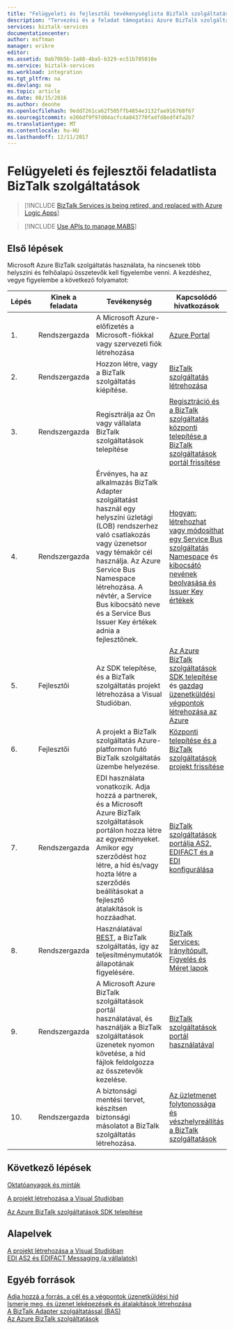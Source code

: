 ```yaml
---
title: "Felügyeleti és fejlesztői tevékenységlista BizTalk szolgáltatásban |} Microsoft Docs"
description: "Tervezési és a feladat támogatási Azure BizTalk szolgáltatások telepítéséhez."
services: biztalk-services
documentationcenter: 
author: msftman
manager: erikre
editor: 
ms.assetid: 0ab70b5b-1a88-4ba5-b329-ec51b785010e
ms.service: biztalk-services
ms.workload: integration
ms.tgt_pltfrm: na
ms.devlang: na
ms.topic: article
ms.date: 08/15/2016
ms.author: deonhe
ms.openlocfilehash: 9edd7261ca62f505ffb4854e3132fae916768f67
ms.sourcegitcommit: e266df9f97d04acfc4a843770fadfd8edf4fa2b7
ms.translationtype: MT
ms.contentlocale: hu-HU
ms.lasthandoff: 12/11/2017
---
```

# <a name="administration-and-development-task-list-in-biztalk-services"></a>Felügyeleti és fejlesztői feladatlista BizTalk szolgáltatások

> [!INCLUDE [BizTalk Services is being retired, and replaced with Azure Logic Apps](../../includes/biztalk-services-retirement.md)]

> [!INCLUDE [Use APIs to manage MABS](../../includes/biztalk-services-retirement-azure-classic-portal.md)]

## <a name="getting-started"></a>Első lépések
Microsoft Azure BizTalk szolgáltatás használata, ha nincsenek több helyszíni és felhőalapú összetevők kell figyelembe venni. A kezdéshez, vegye figyelembe a következő folyamatot:  

| Lépés | Kinek a feladata | Tevékenység | Kapcsolódó hivatkozások |
| --- | --- | --- | --- |
| 1. |Rendszergazda |A Microsoft Azure-előfizetés a Microsoft-fiókkal vagy szervezeti fiók létrehozása |[Azure Portal](https://portal.azure.com) |
| 2. |Rendszergazda |Hozzon létre, vagy a BizTalk szolgáltatás kiépítése. |[BizTalk szolgáltatás létrehozása](https://msdn.microsoft.com/library/azure/dn232347.aspx) |
| 3. |Rendszergazda |Regisztrálja az Ön vagy vállalata BizTalk szolgáltatások telepítése |[Regisztráció és a BizTalk szolgáltatás központi telepítése a BizTalk szolgáltatások portál frissítése](https://msdn.microsoft.com/library/azure/hh689837.aspx) |
| 4. |Rendszergazda |Érvényes, ha az alkalmazás BizTalk Adapter szolgáltatást használ egy helyszíni üzletági (LOB) rendszerhez való csatlakozás vagy üzenetsor vagy témakör cél használja.  Az Azure Service Bus Namespace létrehozása. A névtér, a Service Bus kibocsátó neve és a Service Bus Issuer Key értékek adnia a fejlesztőnek. |[Hogyan: létrehozhat vagy módosíthat egy Service Bus szolgáltatás Namespace](../service-bus-messaging/service-bus-dotnet-get-started-with-queues.md) és [kibocsátó nevének beolvasása és Issuer Key értékek](biztalk-issuer-name-issuer-key.md) |
| 5. |Fejlesztői |Az SDK telepítése, és a BizTalk szolgáltatás projekt létrehozása a Visual Studióban. |[Az Azure BizTalk szolgáltatások SDK telepítése](https://msdn.microsoft.com/library/azure/hh689760.aspx) és [gazdag üzenetküldési végpontok létrehozása az Azure](https://msdn.microsoft.com/library/azure/hh689766.aspx) |
| 6. |Fejlesztői |A projekt a BizTalk szolgáltatás Azure-platformon futó BizTalk szolgáltatás üzembe helyezése. |[Központi telepítése és a BizTalk szolgáltatások projekt frissítése](https://msdn.microsoft.com/library/azure/hh689881.aspx) |
| 7. |Rendszergazda |EDI használata vonatkozik.  Adja hozzá a partnerek, és a Microsoft Azure BizTalk szolgáltatások portálon hozza létre az egyezményeket. Amikor egy szerződést hoz létre, a híd és/vagy hozta létre a szerződés beállításokat a fejlesztő átalakítások is hozzáadhat. |[BizTalk szolgáltatások portálja AS2, EDIFACT és a EDI konfigurálása](https://msdn.microsoft.com/library/azure/hh689853.aspx) |
| 8. |Rendszergazda |Használatával [REST](https://msdn.microsoft.com/library/azure/dn232347.aspx), a BizTalk szolgáltatás, így az teljesítménymutatók állapotának figyelésére. |[BizTalk Services: Irányítópult, Figyelés és Méret lapok](http://go.microsoft.com/fwlink/p/?LinkID=302281) |
| 9. |Rendszergazda |A Microsoft Azure BizTalk szolgáltatások portál használatával, és használják a BizTalk szolgáltatások üzenetek nyomon követése, a híd fájlok feldolgozza az összetevők kezelése. |[BizTalk szolgáltatások portál használatával](https://msdn.microsoft.com/library/azure/dn874043.aspx) |
| 10. |Rendszergazda |A biztonsági mentési tervet, készítsen biztonsági másolatot a BizTalk szolgáltatás létrehozása. |[Az üzletmenet folytonossága és vészhelyreállítás a BizTalk szolgáltatások](https://msdn.microsoft.com/library/azure/dn509557.aspx) |

## <a name="next-steps"></a>Következő lépések
[Oktatóanyagok és minták](https://msdn.microsoft.com/library/azure/hh689895.aspx)

[A projekt létrehozása a Visual Studióban](https://msdn.microsoft.com/library/azure/hh689811.aspx)

[Az Azure BizTalk szolgáltatások SDK telepítése](https://msdn.microsoft.com/library/azure/hh689760.aspx)

## <a name="concepts"></a>Alapelvek
[A projekt létrehozása a Visual Studióban](https://msdn.microsoft.com/library/azure/hh689811.aspx)  
[EDI AS2 és EDIFACT Messaging (a vállalatok)](https://msdn.microsoft.com/library/azure/hh689898.aspx)  

## <a name="other-resources"></a>Egyéb források
[Adja hozzá a forrás, a cél és a végpontok üzenetküldési híd](https://msdn.microsoft.com/library/azure/hh689877.aspx)  
[Ismerje meg, és üzenet leképezések és átalakítások létrehozása](https://msdn.microsoft.com/library/azure/hh689905.aspx)  
[A BizTalk Adapter szolgáltatással (BAS)](https://msdn.microsoft.com/library/azure/hh689889.aspx)  
[Az Azure BizTalk szolgáltatások](http://go.microsoft.com/fwlink/p/?LinkID=303664)

